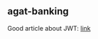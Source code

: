 agat-banking
------------

Good article about JWT: [link](https://hasura.io/blog/best-practices-of-using-jwt-with-graphql/)

